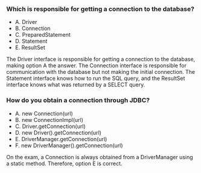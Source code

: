 ### Which is responsible for getting a connection to the database?
*  A. Driver
*  B. Connection
*  C. PreparedStatement
*  D. Statement
*  E. ResultSet

The Driver interface is responsible for getting
a connection to the database, making option A the answer.
The Connection interface is responsible for communication
with the database but not making the initial connection.
The Statement interface knows how to run the SQL query,
and the ResultSet interface knows what was returned by a SELECT query.

### How do you obtain a connection through JDBC?
* A. new Connection(url)
* B. new ConnectionImpl(url)
* C. Driver.getConnection(url)
* D. new Driver().getConnection(url)
* E. DriverManager.getConnection(url)
* F. new DriverManager().getConnection(url)

On the exam, a Connection is always obtained from a DriverManager
using a static method. Therefore, option E is correct.